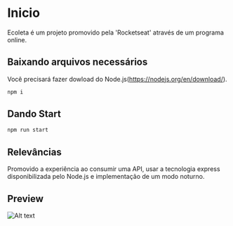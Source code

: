 #   Inicio

Ecoleta é um projeto promovido pela 'Rocketseat' através de um programa online.

## Baixando arquivos necessários

Você precisará fazer dowload do Node.js(https://nodejs.org/en/download/).

```bash
npm i
```

## Dando Start

```python
npm run start
```

## Relevâncias
Promovido a experiência ao consumir uma API, usar a tecnologia express disponibilizada pelo Node.js e implementação de um modo noturno.

## Preview
![Alt text](/relative/path/to/ecoleta.png?raw=true)
